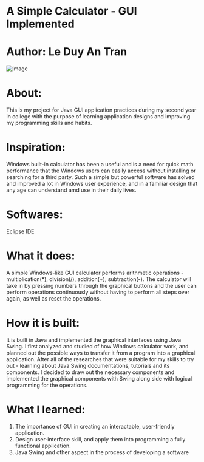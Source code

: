 # A Simple Calculator - GUI Implemented
# Author: Le Duy An Tran
![image](https://user-images.githubusercontent.com/114903308/193627436-b74f94c6-a17d-4327-a1c5-e86ca270fa94.png)
# About:
 This is my project for Java GUI application practices during my second year in college with the purpose of learning application designs and improving my programming skills and habits.
# Inspiration:
Windows built-in calculator has been a useful and is a need for quick math performance that the Windows users can easily access without installing or searching for a third party. Such a simple but powerful software has solved and improved a lot in Windows user experience, and in a familiar design that any age can understand amd use in their daily lives. 
# Softwares:
Eclipse IDE
# What it does:
A simple Windows-like GUI calculator performs arithmetic operations - multiplication(*), division(/), addition(+), subtraction(-). The calculator will take in by pressing numbers through the graphical buttons and the user can perform operations continuously without having to perform all steps over again, as well as reset the operations. 
# How it is built:
It is built in Java and implemented the graphical interfaces using Java Swing. I first analyzed and studied of how Windows calculator work, and planned out the possible ways to transfer it from a program into a graphical application. After all of the researches that were suitable for my skills to try out - learning about Java Swing documentations, tutorials and its components. I decided to draw out the necessary components and implemented the graphical components with Swing along side with logical programming for the operations.
# What I learned:
1. The importance of GUI in creating an interactable, user-friendly application.
2. Design user-interface skill, and apply them into programming a fully functional application.
3. Java Swing and other aspect in the process of developing a software 
